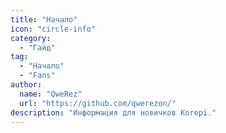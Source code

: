 ```yaml
---
title: "Начало"
icon: "circle-info"
category:
  - "Гайд"
tag:
  - "Начало"
  - "Fans"
author:
  name: "QweRez"
  url: "https://github.com/qwerezon/"
description: "Информация для новичков Korepi."
---
```


<AutoCatalog />